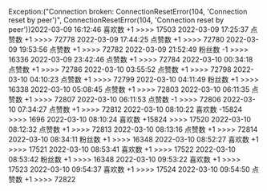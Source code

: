 Exception:("Connection broken: ConnectionResetError(104, 'Connection reset by peer')", ConnectionResetError(104, 'Connection reset by peer'))2022-03-09  16:12:46   喜欢数 +1 >>>> 17503
2022-03-09  17:25:37   点赞数 +1 >>>> 72778
2022-03-09  17:44:25   点赞数 +1 >>>> 72780
2022-03-09  19:53:56   点赞数 +1 >>>> 72782
2022-03-09  21:52:49   粉丝数 -1 >>>> 16336
2022-03-09  23:42:46   点赞数 +1 >>>> 72784
2022-03-10  00:34:18   点赞数 +1 >>>> 72786
2022-03-10  03:55:52   点赞数 +1 >>>> 72798
2022-03-10  04:10:23   点赞数 +1 >>>> 72799
2022-03-10  04:11:49   粉丝数 +1 >>>> 16338
2022-03-10  05:08:45   点赞数 +1 >>>> 72803
2022-03-10  06:11:35   点赞数 +1 >>>> 72807
2022-03-10  06:11:53   点赞数 -1 >>>> 72806
2022-03-10  07:34:27   点赞数 +1 >>>> 72812
2022-03-10  08:10:22   喜欢数 -15824 >>>> 1696
2022-03-10  08:10:24   喜欢数 +15824 >>>> 17520
2022-03-10  08:12:32   点赞数 +1 >>>> 72813
2022-03-10  08:13:16   点赞数 +1 >>>> 72814
2022-03-10  08:34:11   粉丝数 +1 >>>> 16348
2022-03-10  08:52:27   喜欢数 +1 >>>> 17521
2022-03-10  08:53:41   喜欢数 +1 >>>> 17522
2022-03-10  08:53:42   粉丝数 +1 >>>> 16348
2022-03-10  09:53:22   喜欢数 +1 >>>> 17523
2022-03-10  09:54:37   喜欢数 +1 >>>> 17524
2022-03-10  09:54:50   点赞数 +1 >>>> 72822

